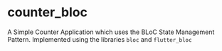 # counter_bloc

A Simple Counter Application which uses the BLoC State Management Pattern. Implemented using the libraries `bloc` and `flutter_bloc`
